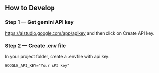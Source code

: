 ## How to Develop
### Step 1 — Get gemini API key
https://aistudio.google.com/app/apikey and then click on Create API key.

### Step 2 — Create .env file
In your project folder, create a .envfile with api key:
```
GOOGLE_API_KEY="Your API key"
```
